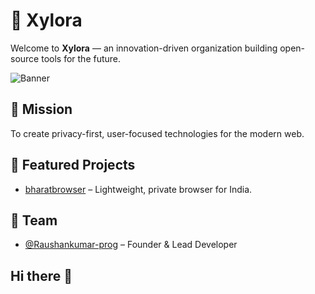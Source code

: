# 🌱 Xylora

Welcome to **Xylora** — an innovation-driven organization building open-source tools for the future.

![Banner](https://your-image-link.com/banner.png)

## 🚀 Mission
To create privacy-first, user-focused technologies for the modern web.

## 🔧 Featured Projects
- [bharatbrowser](https://github.com/Xylora/bharatbrowser) – Lightweight, private browser for India.

## 🧠 Team
- [@Raushankumar-prog](https://github.com/Raushankumar-prog) – Founder & Lead Developer
## Hi there 👋

<!--

**Here are some ideas to get you started:**

🙋‍♀️ A short introduction - what is your organization all about?
🌈 Contribution guidelines - how can the community get involved?
👩‍💻 Useful resources - where can the community find your docs? Is there anything else the community should know?
🍿 Fun facts - what does your team eat for breakfast?
🧙 Remember, you can do mighty things with the power of [Markdown](https://docs.github.com/github/writing-on-github/getting-started-with-writing-and-formatting-on-github/basic-writing-and-formatting-syntax)
-->
